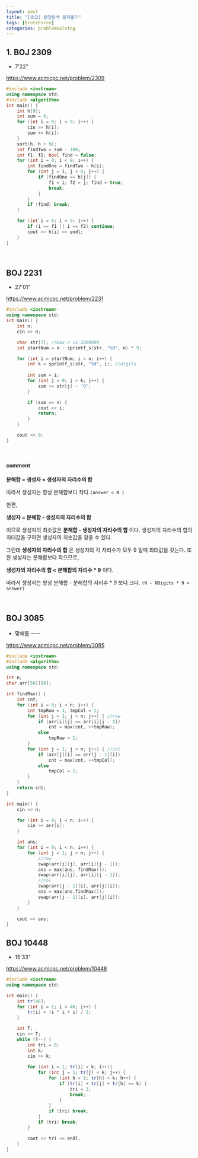 ```yaml
---
layout: post
title: "[초급] 완전탐색 문제풀기"
tags: [BruteForce]
categories: problemsolving
---
```



## 1. BOJ 2309

* 7'22"

https://www.acmicpc.net/problem/2309


```c++
#include <iostream>
using namespace std;
#include <algorithm>
int main() {
	int h[9];
	int sum = 0;
	for (int i = 0; i < 9; i++) {
		cin >> h[i];
		sum += h[i];
	}
	sort(h, h + 9);
	int findTwo = sum - 100;
	int f1, f2; bool find = false;
	for (int i = 0; i < 9; i++) {
		int findOne = findTwo - h[i];
		for (int j = i; j < 9; j++) {
			if (findOne == h[j]) {
				f1 = i; f2 = j; find = true;
				break;
			}
		}
		if (find) break;
	}

	for (int i = 0; i < 9; i++) {
		if (i == f1 || i == f2) continue;
		cout << h[i] << endl;
	}
}
```

<br>


## BOJ 2231

* 27'01" 

https://www.acmicpc.net/problem/2231

```c++
#include <iostream>
using namespace std;
int main() {
	int n;
	cin >> n;

	char str[7]; //max n is 1000000
	int startNum = n - sprintf_s(str, "%d", n) * 9;

	for (int i = startNum; i < n; i++) {
		int k = sprintf_s(str, "%d", i); //digits
		
		int sum = i;
		for (int j = 0; j < k; j++) {
			sum += str[j] - '0';
		}

		if (sum == n) {
			cout << i;
			return;
		}
	}

	cout << 0;
}
```
<br>

#### comment

**분해합 = 생성자 + 생성자의 자리수의 합**

따라서 생성자는 항상 분해합보다 작다.`(answer < N )`

한편,

**생성자 = 분해합 - 생성자의 자리수의 합** 

이므로 생성자의 최솟값은 **분해합 - 생성자의 자리수의 합** 이다. 생성자의 자리수의 합의 최대값을 구하면 생성자의 최솟값을 찾을 수 있다.

그런데 **생성자의 자리수의 합** 은 생성자의 각 자리수가 모두 9 일때 최대값을 갖는다. 또한 생성자는 분해합보다 작으므로, 

**생성자의 자리수의 합 < 분해합의 자리수 * 9** 이다.

따라서 생성자는 항상 분해합 - 분해합의 자리수 * 9 보다 크다. 
`(N - NDigits * 9 < answer)`

<br>

## BOJ 3085

* 맞왜틀 ㅡㅡ

https://www.acmicpc.net/problem/3085

```c++
#include <iostream>
#include <algorithm>
using namespace std;

int n;
char arr[50][50];

int findMax() {
	int cnt;
	for (int i = 0; i < n; i++) {
		int tmpRow = 1, tmpCol = 1;
		for (int j = 1; j < n; j++) { //row
			if (arr[i][j] == arr[i][j - 1])
				cnt = max(cnt, ++tmpRow);
			else 
				tmpRow = 1;
		}
		for (int j = 1; j < n; j++) { //col
			if (arr[j][i] == arr[j - 1][i])
				cnt = max(cnt, ++tmpCol);
			else
				tmpCol = 1;
		}
	}
	return cnt;
}

int main() {
	cin >> n;

	for (int i = 0; i < n; i++) {
		cin >> arr[i];
	}

	int ans;
	for (int i = 0; i < n; i++) {
		for (int j = 1; j < n; j++) {
			//row
			swap(arr[i][j], arr[i][j - 1]);
			ans = max(ans, findMax());
			swap(arr[i][j], arr[i][j - 1]);
			//col
			swap(arr[j - 1][i], arr[j][i]);
			ans = max(ans,findMax());
			swap(arr[j - 1][i], arr[j][i]);
		}
	}

	cout << ans;
}
```

## BOJ 10448

* 15'33"

https://www.acmicpc.net/problem/10448

```c++
#include <iostream>
using namespace std;

int main() {
	int tr[46];
	for (int i = 1; i < 46; i++) {
		tr[i] = (i * i + i) / 2;
	}

	int T;
	cin >> T;
	while (T--) {
		int tri = 0;
		int k;
		cin >> k;
		
		for (int i = 1; tr[i] < k; i++){
			for (int j = 1; tr[j] < k; j++) {
				for (int h = 1; tr[h] < k; h++) {
					if (tr[i] + tr[j] + tr[h] == k) {
						tri = 1;
						break;
					}
				}
				if (tri) break;
			}
			if (tri) break;
		}

		cout << tri << endl;
	}
}
```